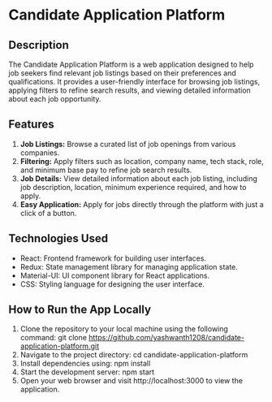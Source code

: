 # Candidate Application Platform

## Description
The Candidate Application Platform is a web application designed to help job seekers find relevant job listings based on their preferences and qualifications. It provides a user-friendly interface for browsing job listings, applying filters to refine search results, and viewing detailed information about each job opportunity.

## Features
1. **Job Listings:** Browse a curated list of job openings from various companies.
2. **Filtering:** Apply filters such as location, company name, tech stack, role, and minimum base pay to refine job search results.
3. **Job Details:** View detailed information about each job listing, including job description, location, minimum experience required, and how to apply.
4. **Easy Application:** Apply for jobs directly through the platform with just a click of a button.

## Technologies Used
- React: Frontend framework for building user interfaces.
- Redux: State management library for managing application state.
- Material-UI: UI component library for React applications.
- CSS: Styling language for designing the user interface.

## How to Run the App Locally
1. Clone the repository to your local machine using the following command:
git clone https://github.com/yashwanth1208/candidate-application-platform.git
2. Navigate to the project directory:
cd candidate-application-platform
3. Install dependencies using:
npm install
4. Start the development server:
npm start
5. Open your web browser and visit http://localhost:3000 to view the application.

